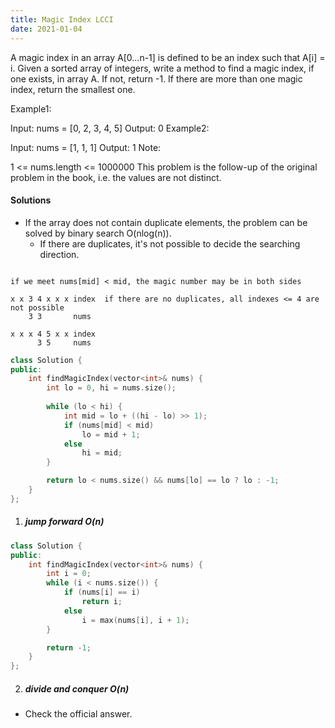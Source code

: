 ```yaml
---
title: Magic Index LCCI
date: 2021-01-04
---
```

A magic index in an array A[0...n-1] is defined to be an index such that A[i] = i. Given a sorted array of integers, write a method to find a magic index, if one exists, in array A. If not, return -1. If there are more than one magic index, return the smallest one.

Example1:

 Input: nums = [0, 2, 3, 4, 5]
 Output: 0
Example2:

 Input: nums = [1, 1, 1]
 Output: 1
Note:

1 <= nums.length <= 1000000
This problem is the follow-up of the original problem in the book, i.e. the values are not distinct.

#### Solutions

- If the array does not contain duplicate elements, the problem can be solved by binary search O(nlog(n)).
    - If there are duplicates, it's not possible to decide the searching direction.

```

if we meet nums[mid] < mid, the magic number may be in both sides

x x 3 4 x x x index  if there are no duplicates, all indexes <= 4 are not possible
    3 3       nums

x x x 4 5 x x index 
      3 5     nums

```

```cpp
class Solution {
public:
    int findMagicIndex(vector<int>& nums) {
        int lo = 0, hi = nums.size();
        
        while (lo < hi) {
            int mid = lo + ((hi - lo) >> 1);
            if (nums[mid] < mid)
                lo = mid + 1;
            else
                hi = mid;
        }

        return lo < nums.size() && nums[lo] == lo ? lo : -1;
    }
};
```

1. ##### jump forward O(n)

```cpp
class Solution {
public:
    int findMagicIndex(vector<int>& nums) {
        int i = 0;
        while (i < nums.size()) {
            if (nums[i] == i)
                return i;
            else
                i = max(nums[i], i + 1);
        }

        return -1;
    }
};
```

2. ##### divide and conquer O(n)

- Check the official answer.